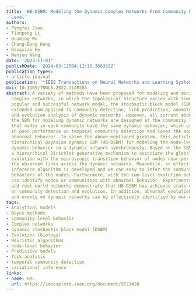 ```yaml
---
title: 'HB-DSBM: Modeling the Dynamic Complex Networks From Community Level to Node
  Level'
authors:
- Pengfei Jiao
- Tianpeng Li
- Huaming Wu
- Chang-Dong Wang
- Dongxiao He
- Wenjun Wang
date: '2023-11-01'
publishDate: '2024-03-12T04:12:18.366333Z'
publication_types:
- article-journal
publication: '*IEEE Transactions on Neural Networks and Learning Systems*'
doi: 10.1109/TNNLS.2022.3149285
abstract: A variety of methods have been proposed for modeling and mining dynamic
  complex networks, in which the topological structure varies with time. As the most
  popular and successful network model, the stochastic block model (SBM) has been
  extended and applied to community detection, link prediction, anomaly detection,
  and evolution analysis of dynamic networks. However, all current models based on
  the SBM for modeling dynamic networks are designed at the community level, assuming
  that nodes in each community have the same dynamic behavior, which usually results
  in poor performance on temporal community detection and loses the modeling of node
  abnormal behavior. To solve the above-mentioned problem, this article proposes a
  hierarchical Bayesian dynamic SBM (HB-DSBM) for modeling the node-level and community-level
  dynamic behavior in a dynamic network synchronously. Based on the SBM, we introduce
  a hierarchical Dirichlet generative mechanism to associate the global community
  evolution with the microscopic transition behavior of nodes near-perfectly and generate
  the observed links across the dynamic networks. Meanwhile, an effective variational
  inference algorithm is developed and we can easy to infer the communities and dynamic
  behaviors of the nodes. Furthermore, with the two-level evolution behaviors, it
  can identify nodes or communities with abnormal behavior. Experiments on simulated
  and real-world networks demonstrate that HB-DSBM has achieved state-of-the-art performance
  on community detection and evolution. In addition, abnormal evolutionary behavior
  and events on dynamic networks can be effectively identified by our model.
tags:
- Analytical models
- Bayes methods
- Community-level behavior
- Complex networks
- dynamic stochastic block model (DSBM)
- Evolution (biology)
- Heuristic algorithms
- node-level behavior
- Predictive models
- Task analysis
- temporal community detection
- variational inference
links:
- name: URL
  url: https://ieeexplore.ieee.org/document/9721420
---
```

